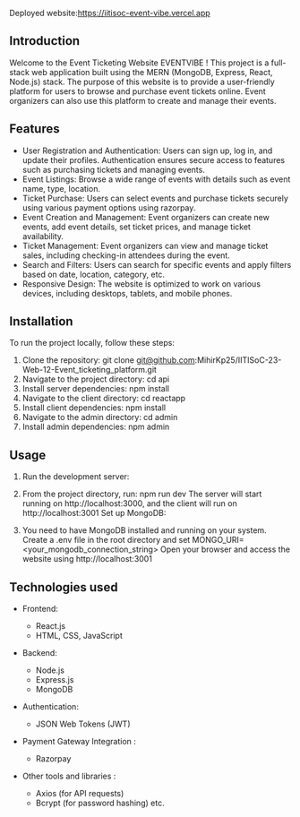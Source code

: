 Deployed website:https://iitisoc-event-vibe.vercel.app
## Introduction

Welcome to the Event Ticketing Website EVENTVIBE ! This project is a full-stack web application built using the MERN (MongoDB, Express, React, Node.js) stack. The purpose of this website is to provide a user-friendly platform for users to browse and purchase event tickets online. Event organizers can also use this platform to create and manage their events.

## Features
* User Registration and Authentication: Users can sign up, log in, and update their profiles. Authentication ensures secure access to features such as purchasing tickets and managing events.
* Event Listings: Browse a wide range of events with details such as event name, type, location.
* Ticket Purchase: Users can select events and purchase tickets securely using various payment options using razorpay.
* Event Creation and Management: Event organizers can create new events, add event details, set ticket prices, and manage ticket availability.
* Ticket Management: Event organizers can view and manage ticket sales, including checking-in attendees during the event.
* Search and Filters: Users can search for specific events and apply filters based on date, location, category, etc.
* Responsive Design: The website is optimized to work on various devices, including desktops, tablets, and mobile phones.

## Installation
To run the project locally, follow these steps:
1. Clone the repository: git clone git@github.com:MihirKp25/IITISoC-23-Web-12-Event_ticketing_platform.git
2. Navigate to the project directory: cd api
3. Install server dependencies: npm install
4. Navigate to the client directory: cd reactapp
5. Install client dependencies: npm install
6. Navigate to the admin directory: cd admin
7. Install admin dependencies: npm admin

## Usage

1. Run the development server:

2. From the project directory, run: npm run dev
The server will start running on http://localhost:3000, and the client will run on http://localhost:3001
Set up MongoDB:

3. You need to have MongoDB installed and running on your system.
Create a .env file in the root directory and set MONGO_URI=<your_mongodb_connection_string>
Open your browser and access the website using http://localhost:3001

## Technologies used

* Frontend:

     * React.js
     * HTML, CSS, JavaScript

* Backend:

   * Node.js
   * Express.js
   * MongoDB 

* Authentication:

  * JSON Web Tokens (JWT)

* Payment Gateway Integration :

  * Razorpay

* Other tools and libraries :

   * Axios (for API requests)
  * Bcrypt (for password hashing)
   etc.
